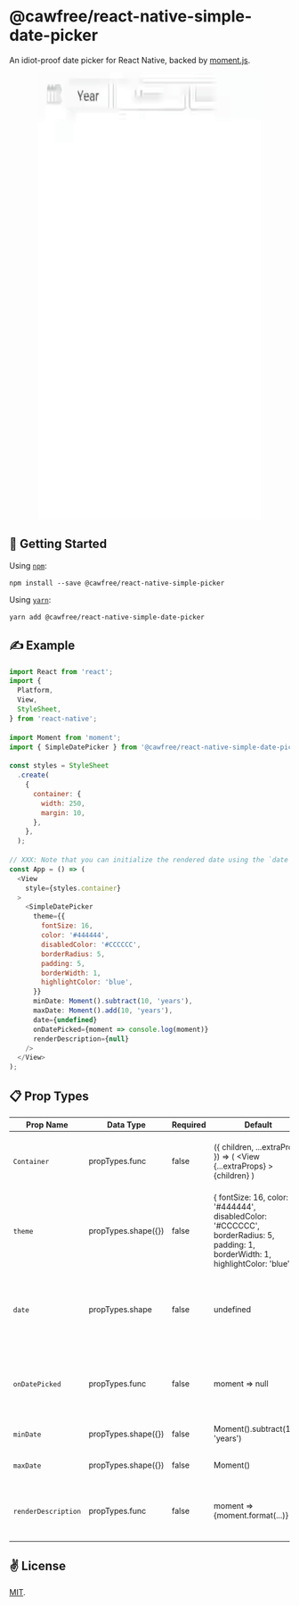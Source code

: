 # @cawfree/react-native-simple-date-picker
An idiot-proof date picker for React Native, backed by [moment.js](https://github.com/moment/moment).

<p align="center">
  <img src="./bin/out.gif" alt="@cawfree/react-native-simple-date-picker" width="400" height="800">
</p>

## 🚀 Getting Started

Using [`npm`]():
```
npm install --save @cawfree/react-native-simple-picker
```

Using [`yarn`]():
```
yarn add @cawfree/react-native-simple-date-picker
```

## ✍️ Example

```javascript
import React from 'react';
import {
  Platform,
  View,
  StyleSheet,
} from 'react-native';

import Moment from 'moment';
import { SimpleDatePicker } from '@cawfree/react-native-simple-date-picker';

const styles = StyleSheet
  .create(
    {
      container: {
        width: 250,
        margin: 10,
      },
    },
  );

// XXX: Note that you can initialize the rendered date using the `date` prop, or provide some custom view.
const App = () => (
  <View
    style={styles.container}
  >
    <SimpleDatePicker
      theme={{
        fontSize: 16,
        color: '#444444',
        disabledColor: '#CCCCCC',
        borderRadius: 5,
        padding: 5,
        borderWidth: 1,
        highlightColor: 'blue',
      }}
      minDate: Moment().subtract(10, 'years'),
      maxDate: Moment().add(10, 'years'),
      date={undefined}
      onDatePicked={moment => console.log(moment)}
      renderDescription={null}
    />
  </View>
);

```

## 📋 Prop Types


| Prop Name             | Data Type             | Required  | Default                                                                                                                                           | Description                                                                                                                       |
|---------------------  |---------------------  |---------- |-------------------------------------------------------------------------------------------------------------------------------------------------- |---------------------------------------------------------------------------------------------------------------------------------- |
| `Container`           | propTypes.func        | false     | ({ children, ...extraProps }) => (   <View     {...extraProps}   >     {children}    </View> )                                                    | Defines the React Component instance to use when containing the DatePicker components.                                            |
| `theme`               | propTypes.shape({})   | false     | {   fontSize: 16,   color: '#444444',   disabledColor: '#CCCCCC',   borderRadius: 5,   padding: 1,   borderWidth: 1,   highlightColor: 'blue', }  | Defines some style configuration for the <SimpleDatePicker />.                                                                    |
| `date`                | propTypes.shape       | false     | undefined                                                                                                                                         | A moment object. Can be used to define the current date to render using the SimpleDatePicker, or can be left `null`/`undefined`.  |
| `onDatePicked`        | propTypes.func        | false     | moment => null                                                                                                                                    | Callback for when the user has finished selecting a date, or made an update to an existing date and that date is valid.           |
| `minDate`             | propTypes.shape({})   | false     | Moment().subtract(100, 'years')                                                                                                                   | The minimum allowable selectable date.                                                                                            |
| `maxDate`             | propTypes.shape({})   | false     | Moment()                                                                                                                                          | The maximum allowable selectable date.                                                                                            |
| `renderDescription`   | propTypes.func        | false     | moment => <Text>{moment.format(...)}</Text>                                                                                                       | A function that can be called to render a React component once a valid date has been selected.                                    |

## ✌️ License
[MIT](https://opensource.org/licenses/MIT).
